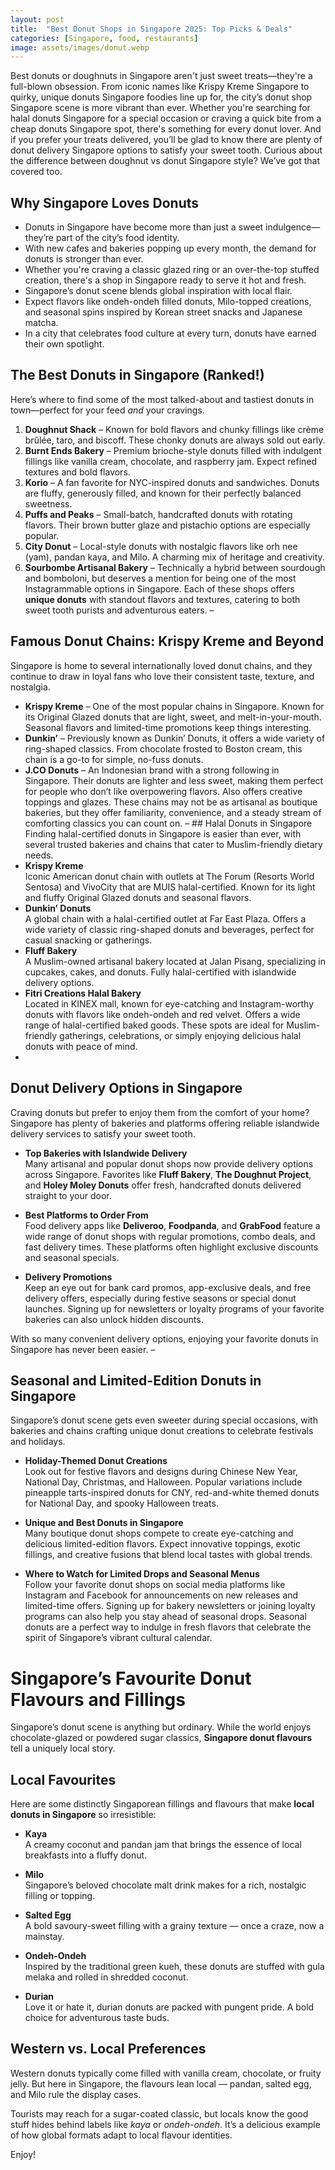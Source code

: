 ```yaml
---
layout: post
title:  "Best Donut Shops in Singapore 2025: Top Picks & Deals"
categories: [Singapore, food, restaurants]
image: assets/images/donut.webp
---
```


Best donuts or doughnuts in Singapore aren't just sweet treats—they're a full-blown obsession. From iconic names like Krispy Kreme Singapore to quirky, unique donuts Singapore foodies line up for, the city’s donut shop Singapore scene is more vibrant than ever. Whether you're searching for halal donuts Singapore for a special occasion or craving a quick bite from a cheap donuts Singapore spot, there's something for every donut lover. And if you prefer your treats delivered, you’ll be glad to know there are plenty of donut delivery Singapore options to satisfy your sweet tooth. Curious about the difference between doughnut vs donut Singapore style? We’ve got that covered too.

## Why Singapore Loves Donuts

- Donuts in Singapore have become more than just a sweet indulgence—they’re part of the city’s food identity.
- With new cafes and bakeries popping up every month, the demand for donuts is stronger than ever.
- Whether you're craving a classic glazed ring or an over-the-top stuffed creation, there's a shop in Singapore ready to serve it hot and fresh.
- Singapore’s donut scene blends global inspiration with local flair.
- Expect flavors like ondeh-ondeh filled donuts, Milo-topped creations, and seasonal spins inspired by Korean street snacks and Japanese matcha.
- In a city that celebrates food culture at every turn, donuts have earned their own spotlight.

## The Best Donuts in Singapore (Ranked!)

Here’s where to find some of the most talked-about and tastiest donuts in town—perfect for your feed *and* your cravings.
1. **Doughnut Shack** – Known for bold flavors and chunky fillings like crème brûlée, taro, and biscoff. These chonky donuts are always sold out early.
2. **Burnt Ends Bakery** – Premium brioche-style donuts filled with indulgent fillings like vanilla cream, chocolate, and raspberry jam. Expect refined textures and bold flavors.
3. **Korio** – A fan favorite for NYC-inspired donuts and sandwiches. Donuts are fluffy, generously filled, and known for their perfectly balanced sweetness.
4. **Puffs and Peaks** – Small-batch, handcrafted donuts with rotating flavors. Their brown butter glaze and pistachio options are especially popular.
5. **City Donut** – Local-style donuts with nostalgic flavors like orh nee (yam), pandan kaya, and Milo. A charming mix of heritage and creativity.
6. **Sourbombe Artisanal Bakery** – Technically a hybrid between sourdough and bomboloni, but deserves a mention for being one of the most Instagrammable options in Singapore.
Each of these shops offers **unique donuts** with standout flavors and textures, catering to both sweet tooth purists and adventurous eaters.
–
## Famous Donut Chains: Krispy Kreme and Beyond

Singapore is home to several internationally loved donut chains, and they continue to draw in loyal fans who love their consistent taste, texture, and nostalgia.
- **Krispy Kreme** – One of the most popular chains in Singapore. Known for its Original Glazed donuts that are light, sweet, and melt-in-your-mouth. Seasonal flavors and limited-time promotions keep things interesting.
- **Dunkin’** – Previously known as Dunkin’ Donuts, it offers a wide variety of ring-shaped classics. From chocolate frosted to Boston cream, this chain is a go-to for simple, no-fuss donuts.
- **J.CO Donuts** – An Indonesian brand with a strong following in Singapore. Their donuts are lighter and less sweet, making them perfect for people who don’t like overpowering flavors. Also offers creative toppings and glazes.
These chains may not be as artisanal as boutique bakeries, but they offer familiarity, convenience, and a steady stream of comforting classics you can count on.
–
​​## Halal Donuts in Singapore
Finding halal-certified donuts in Singapore is easier than ever, with several trusted bakeries and chains that cater to Muslim-friendly dietary needs.
- **Krispy Kreme**  
  Iconic American donut chain with outlets at The Forum (Resorts World Sentosa) and VivoCity that are MUIS halal-certified. Known for its light and fluffy Original Glazed donuts and seasonal flavors.
- **Dunkin’ Donuts**  
  A global chain with a halal-certified outlet at Far East Plaza. Offers a wide variety of classic ring-shaped donuts and beverages, perfect for casual snacking or gatherings.
- **Fluff Bakery**  
  A Muslim-owned artisanal bakery located at Jalan Pisang, specializing in cupcakes, cakes, and donuts. Fully halal-certified with islandwide delivery options.
- **Fitri Creations Halal Bakery**  
  Located in KINEX mall, known for eye-catching and Instagram-worthy donuts with flavors like ondeh-ondeh and red velvet. Offers a wide range of halal-certified baked goods.
These spots are ideal for Muslim-friendly gatherings, celebrations, or simply enjoying delicious halal donuts with peace of mind.
-
## Donut Delivery Options in Singapore

Craving donuts but prefer to enjoy them from the comfort of your home? Singapore has plenty of bakeries and platforms offering reliable islandwide delivery services to satisfy your sweet tooth.

- **Top Bakeries with Islandwide Delivery**  
  Many artisanal and popular donut shops now provide delivery options across Singapore. Favorites like **Fluff Bakery**, **The Doughnut Project**, and **Holey Moley Donuts** offer fresh, handcrafted donuts delivered straight to your door.

- **Best Platforms to Order From**  
  Food delivery apps like **Deliveroo**, **Foodpanda**, and **GrabFood** feature a wide range of donut shops with regular promotions, combo deals, and fast delivery times. These platforms often highlight exclusive discounts and seasonal specials.

- **Delivery Promotions**  
  Keep an eye out for bank card promos, app-exclusive deals, and free delivery offers, especially during festive seasons or special donut launches. Signing up for newsletters or loyalty programs of your favorite bakeries can also unlock hidden discounts.

With so many convenient delivery options, enjoying your favorite donuts in Singapore has never been easier.
–
## Seasonal and Limited-Edition Donuts in Singapore

Singapore’s donut scene gets even sweeter during special occasions, with bakeries and chains crafting unique donut creations to celebrate festivals and holidays.

- **Holiday-Themed Donut Creations**  
  Look out for festive flavors and designs during Chinese New Year, National Day, Christmas, and Halloween. Popular variations include pineapple tarts-inspired donuts for CNY, red-and-white themed donuts for National Day, and spooky Halloween treats.

- **Unique and Best Donuts in Singapore**  
  Many boutique donut shops compete to create eye-catching and delicious limited-edition flavors. Expect innovative toppings, exotic fillings, and creative fusions that blend local tastes with global trends.
- **Where to Watch for Limited Drops and Seasonal Menus**  
  Follow your favorite donut shops on social media platforms like Instagram and Facebook for announcements on new releases and limited-time offers. Signing up for bakery newsletters or joining loyalty programs can also help you stay ahead of seasonal drops.
Seasonal donuts are a perfect way to indulge in fresh flavors that celebrate the spirit of Singapore’s vibrant cultural calendar.

# Singapore’s Favourite Donut Flavours and Fillings

Singapore’s donut scene is anything but ordinary. While the world enjoys chocolate-glazed or powdered sugar classics, **Singapore donut flavours** tell a uniquely local story.

## Local Favourites

Here are some distinctly Singaporean fillings and flavours that make **local donuts in Singapore** so irresistible:

- **Kaya**  
  A creamy coconut and pandan jam that brings the essence of local breakfasts into a fluffy donut.

- **Milo**  
  Singapore’s beloved chocolate malt drink makes for a rich, nostalgic filling or topping.

- **Salted Egg**  
  A bold savoury-sweet filling with a grainy texture — once a craze, now a mainstay.

- **Ondeh-Ondeh**  
  Inspired by the traditional green kueh, these donuts are stuffed with gula melaka and rolled in shredded coconut.

- **Durian**  
  Love it or hate it, durian donuts are packed with pungent pride. A bold choice for adventurous taste buds.

## Western vs. Local Preferences

Western donuts typically come filled with vanilla cream, chocolate, or fruity jelly. But here in Singapore, the flavours lean local — pandan, salted egg, and Milo rule the display cases.

Tourists may reach for a sugar-coated classic, but locals know the good stuff hides behind labels like *kaya* or *ondeh-ondeh*. It’s a delicious example of how global formats adapt to local flavour identities.

Enjoy!